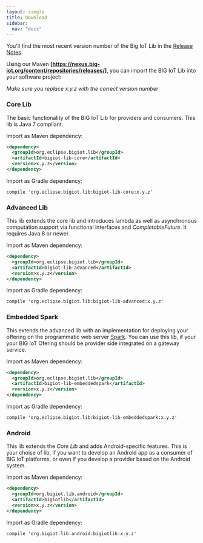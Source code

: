 ```yaml
---
layout: single
title: Download
sidebar: 
  nav: "docs"
---
```


You'll find the most recent version number of the Big IoT Lib in the [Release Notes](/releaseNotes).

Using our Maven **[https://nexus.big-iot.org/content/repositories/releases/]**, you can import the BIG IoT Lib into your software project:

*Make sure you replace x.y.z with the correct version number*

### Core Lib

The basic functionality of the BIG IoT Lib for providers and consumers. This lib is Java 7 compliant.

Import as Maven dependency: 
```xml
<dependency>
  <groupId>org.eclipse.bigiot.lib</groupId>
  <artifactId>bigiot-lib-core</artifactId>
  <version>x.y.z</version>
</dependency>
```

Import as Gradle dependency: 
```xml
compile 'org.eclipse.bigiot.lib:bigiot-lib-core:x.y.z'
```

### Advanced Lib

This lib extends the core lib and introduces lambda as well as asynchronous computation support via functional interfaces and *CompletableFuture*.  It requires Java 8 or newer.

Import as Maven dependency: 
```xml
<dependency>
  <groupId>org.eclipse.bigiot.lib</groupId>
  <artifactId>bigiot-lib-advanced</artifactId>
  <version>x.y.z</version>
</dependency>
```

Import as Gradle dependency:  
```xml
compile 'org.eclipse.bigiot.lib:bigiot-lib-advanced:x.y.z'
```

### Embedded Spark

This extends the advanced lib with an implementation for deploying your offering on the programmatic web server [Spark](http://sparkjava.com/). You can use this lib, if your your BIG IoT Ofering should be provider side integrated on a gateway service.

Import as Maven dependency: 
```xml
<dependency>
  <groupId>org.eclipse.bigiot.lib</groupId>
  <artifactId>bigiot-lib-embeddedspark</artifactId>
  <version>x.y.z</version>
</dependency>
```

Import as Gradle dependency:  
```xml
compile 'org.eclipse.bigiot.lib:bigiot-lib-embeddedspark:x.y.z'
```

### Android

This lib extends the *Core Lib* and adds Android-specific features. This is your choise of lib, if you want to develop an Android app as a consumer of BIG IoT platforms, or even if you develop a provider based on the Android system.

Import as Maven dependency: 
```xml
<dependency>
  <groupId>org.bigiot.lib.android</groupId>
  <artifactId>bigiotlib</artifactId>
  <version>x.y.z</version>
</dependency>
```

Import as Gradle dependency:  
```xml
compile 'org.bigiot.lib.android:bigiotlib:x.y.z'
```

